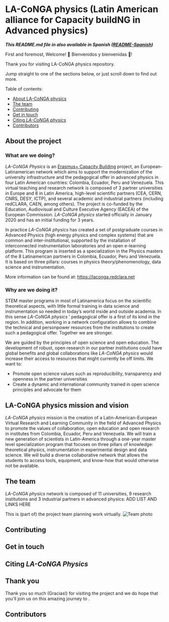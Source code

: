 # LA-CoNGA physics (Latin American alliance for Capacity buildNG in Advanced physics)

**_This README.md file in also available in Spanish ([README-Spanish]())_**

First and foremost, Welcome! 🎉 Bienvenidos y bienvenidas 🎊!

Thank you for visiting LA-CoNGA physics repository.

Jump straight to one of the sections below, or just scroll down to find out more.

Table of contents:

- [About LA-CoNGA physics](#About-LA-CoNGA-physics)
- [The team](#the-team)
- [Contributing](#contributing)
- [Get in touch](#get-in-touch)
- [Citing _LA-CoNGA physics_](#citing-LA-CoNGA-physics)
- [Contributors](#contributors)

## About the project

### What are we doing?

_LA-CoNGA Physics_ is an [Erasmus+ Capacity Building](https://ec.europa.eu/programmes/erasmus-plus/opportunities/organisations/innovation-good-practices/capacity-building-higher-education_en) project, an European-Latinamerican network which aims to support the modernization of the university infrastructure and the pedagogical offer in advanced physics in four Latin American countries: Colombia, Ecuador, Peru and Venezuela. This virtual teaching and research network is composed of 3 partner universities in Europe and 8 in Latin America, high-level scientific partners (CEA, CERN, CNRS, DESY, ICTP), and several academic and industrial partners (including redCLARA, CAEN, among others). The project is co-funded by the Education, Audiovisual and Culture Executive Agency (EACEA) of the European Commission. _LA-CoNGA physics_ started officially in January 2020 and has an initial funding for 3 years.

In practice _LA-CoNGA physics_ has created a set of postgraduate courses in Advanced Physics (high energy physics and complex systems) that are common and inter-institutional, supported by the installation of interconnected instrumentation laboratories and an open e-learning platform. This program is inserted as a specialization in the Physics masters of the 8 Latinamerican partners in Colombia, Ecuador, Peru and Venezuela. It is based on three pillars: courses in physics theory/phenomenology, data science and instrumentation. 

More information can be found at: https://laconga.redclara.net 

### Why are we doing it?

STEM master programs in most of Latinamerica focus on the scientific theoretical aspects, with little formal training in data science and instrumentation so needed in today’s world inside and outside academia. In this sense _LA-CoNGA physics_ ’ pedagogical offer is a first of its kind in the region. In addition, working in a network configuration allows to combine the technical and personpower resources from the institutions to create such a pedagogical offer. Together we are stronger.

We are guided by the principles of open science and open education. The development of robust, open research in our partner institutions could have global benefits and global collaborations like _LA-CoNGA physics_ would increase their access to resources that might currently be off limits. We want to:
* Promote open science values such as reproducibility, transparency and openness in the partner universities
* Create a dynamic and international community trained in open science principles and advocate for them 


## LA-CoNGA physics mission and vision

_LA-CoNGA physics_ mission is the creation of a Latin-American-European Virtual Research and Learning Community in the field of Advanced Physics to promote the values of collaboration, open education and open research in institutes from Colombia, Ecuador, Peru and Venezuela. We will train a new generation of scientists in Latin-America through a one-year master level specialization program that focuses on three pillars of knowledge: theoretical physics, instrumentation in experimental design and data science. We will build a diverse collaborative network that allows the students to access tools, equipment, and know-how that would otherwise not be available.

## The team

_LA-CoNGA physics_ network is composed of 11 universities, 9 research institutions and 3 industrial partners in advanced physics:
ADD LIST AND LINKS HERE

This is (part of) the project team planning work virtually.
![Team photo](book/website/figures/TuringWayTeam.jpg)

## Contributing


## Get in touch


## Citing _LA-CoNGA Physics_


## Thank you 

Thank you so much (Gracias!) for visiting the project and we do hope that you'll join us on this amazing journey to .

## Contributors










